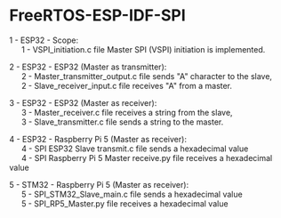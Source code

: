 # FreeRTOS-ESP-IDF-SPI
1 - ESP32 - Scope:<br> 
    &emsp;&nbsp;&nbsp;1 - VSPI_initiation.c file Master SPI (VSPI) initiation is implemented.
    
2 - ESP32 - ESP32 (Master as transmitter):<br> 
    &emsp;&nbsp;&nbsp;2 - Master_transmitter_output.c file sends "A" character to the slave,<br> 
    &emsp;&nbsp;&nbsp;2 - Slave_receiver_input.c file receives "A" from a master.
    
3 - ESP32 - ESP32 (Master as receiver):<br> 
    &emsp;&nbsp;&nbsp;3 - Master_receiver.c file receives a string from the slave,<br> 
    &emsp;&nbsp;&nbsp;3 - Slave_transmitter.c file sends a string to the master.

4 - ESP32 - Raspberry Pi 5 (Master as receiver):<br> 
    &emsp;&nbsp;&nbsp;4 - SPI ESP32 Slave transmit.c file sends a hexadecimal value<br> 
    &emsp;&nbsp;&nbsp;4 - SPI Raspberry Pi 5 Master receive.py file receives a hexadecimal value

5 - STM32 - Raspberry Pi 5 (Master as receiver):<br> 
    &emsp;&nbsp;&nbsp;5 - SPI_STM32_Slave_main.c file sends a hexadecimal value<br> 
    &emsp;&nbsp;&nbsp;5 - SPI_RP5_Master.py file receives a hexadecimal value

